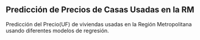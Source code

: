 ## Predicción de Precios de Casas Usadas en la RM

Predicción del Precio(UF) de viviendas usadas en la Región Metropolitana usando diferentes modelos de regresión.

